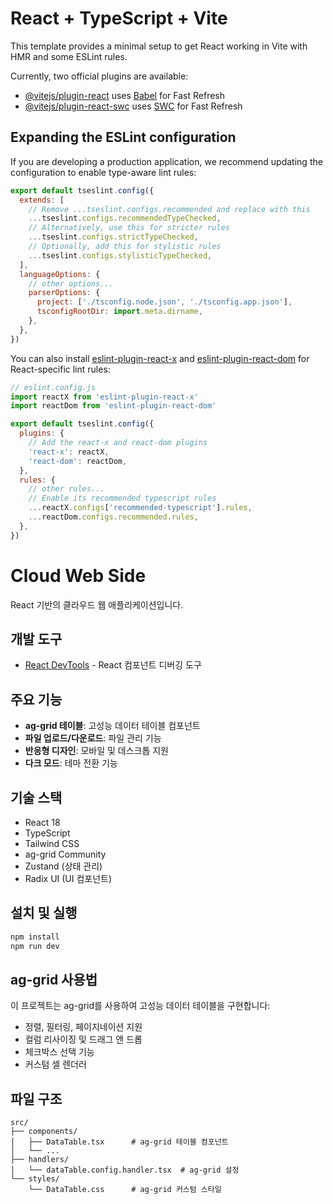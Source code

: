 # React + TypeScript + Vite

This template provides a minimal setup to get React working in Vite with HMR and some ESLint rules.

Currently, two official plugins are available:

- [@vitejs/plugin-react](https://github.com/vitejs/vite-plugin-react/blob/main/packages/plugin-react) uses [Babel](https://babeljs.io/) for Fast Refresh
- [@vitejs/plugin-react-swc](https://github.com/vitejs/vite-plugin-react/blob/main/packages/plugin-react-swc) uses [SWC](https://swc.rs/) for Fast Refresh

## Expanding the ESLint configuration

If you are developing a production application, we recommend updating the configuration to enable type-aware lint rules:

```js
export default tseslint.config({
  extends: [
    // Remove ...tseslint.configs.recommended and replace with this
    ...tseslint.configs.recommendedTypeChecked,
    // Alternatively, use this for stricter rules
    ...tseslint.configs.strictTypeChecked,
    // Optionally, add this for stylistic rules
    ...tseslint.configs.stylisticTypeChecked,
  ],
  languageOptions: {
    // other options...
    parserOptions: {
      project: ['./tsconfig.node.json', './tsconfig.app.json'],
      tsconfigRootDir: import.meta.dirname,
    },
  },
})
```

You can also install [eslint-plugin-react-x](https://github.com/Rel1cx/eslint-react/tree/main/packages/plugins/eslint-plugin-react-x) and [eslint-plugin-react-dom](https://github.com/Rel1cx/eslint-react/tree/main/packages/plugins/eslint-plugin-react-dom) for React-specific lint rules:

```js
// eslint.config.js
import reactX from 'eslint-plugin-react-x'
import reactDom from 'eslint-plugin-react-dom'

export default tseslint.config({
  plugins: {
    // Add the react-x and react-dom plugins
    'react-x': reactX,
    'react-dom': reactDom,
  },
  rules: {
    // other rules...
    // Enable its recommended typescript rules
    ...reactX.configs['recommended-typescript'].rules,
    ...reactDom.configs.recommended.rules,
  },
})
```

# Cloud Web Side

React 기반의 클라우드 웹 애플리케이션입니다.

## 개발 도구

- [React DevTools](https://reactjs.org/link/react-devtools) - React 컴포넌트 디버깅 도구

## 주요 기능

- **ag-grid 테이블**: 고성능 데이터 테이블 컴포넌트
- **파일 업로드/다운로드**: 파일 관리 기능
- **반응형 디자인**: 모바일 및 데스크톱 지원
- **다크 모드**: 테마 전환 기능

## 기술 스택

- React 18
- TypeScript
- Tailwind CSS
- ag-grid Community
- Zustand (상태 관리)
- Radix UI (UI 컴포넌트)

## 설치 및 실행

```bash
npm install
npm run dev
```

## ag-grid 사용법

이 프로젝트는 ag-grid를 사용하여 고성능 데이터 테이블을 구현합니다:

- 정렬, 필터링, 페이지네이션 지원
- 컬럼 리사이징 및 드래그 앤 드롭
- 체크박스 선택 기능
- 커스텀 셀 렌더러

## 파일 구조

```
src/
├── components/
│   ├── DataTable.tsx      # ag-grid 테이블 컴포넌트
│   └── ...
├── handlers/
│   └── dataTable.config.handler.tsx  # ag-grid 설정
└── styles/
    └── DataTable.css      # ag-grid 커스텀 스타일
```
